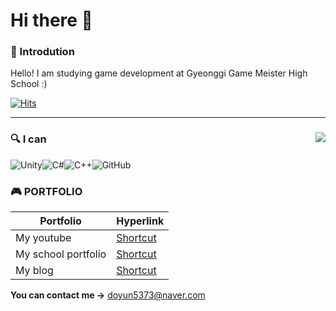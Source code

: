 # Hi there 👋

### 🦕 Introdution

Hello! I am studying game development at Gyeonggi Game Meister High School :)

[![Hits](https://hits.seeyoufarm.com/api/count/incr/badge.svg?url=https%3A%2F%2Fgithub.com%2Fehdbs28&count_bg=%23394DF5&title_bg=%235886FF&icon=iconify.svg&icon_color=%23FFFFFF&title=hits&edge_flat=false)](https://hits.seeyoufarm.com)


---


<div align="center">
  
</div>
 
<img align="right" src="https://github-readme-stats.vercel.app/api?username=ehdbs28&show_icons=true&theme=swift"/>

<dic align="left">

</div>

### 🔍 I can

![Unity](https://img.shields.io/badge/unity-%23000000.svg?style=for-the-badge&logo=unity&logoColor=white)![C#](https://img.shields.io/badge/c%23-%23239120.svg?style=for-the-badge&logo=c-sharp&logoColor=white)![C++](https://img.shields.io/badge/c++-%2300599C.svg?style=for-the-badge&logo=c%2B%2B&logoColor=white)![GitHub](https://img.shields.io/badge/github-%23121011.svg?style=for-the-badge&logo=github&logoColor=white)

</div>

### 🎮 PORTFOLIO

|Portfolio|Hyperlink|
|------|----|
|My youtube|[Shortcut](https://www.youtube.com/channel/UCTJ55O2NQrO8RFE7ThoKDqA)|
|My school portfolio|[Shortcut](http://ggm.gondr.net/user/profile/226)|
|My blog|[Shortcut](https://dooooooyun.tistory.com/)|
  
**You can contact me ->**
doyun5373@naver.com


